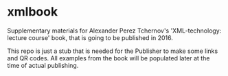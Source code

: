 # xmlbook
Supplementary materials for Alexander Perez Tchernov's  'XML-technology: lecture course' book, that is going to be published in 2016. 

This repo is just a stub that is needed for the Publisher to make some links and QR codes. All examples from the book will be populated later at the time of actual publishing. 

